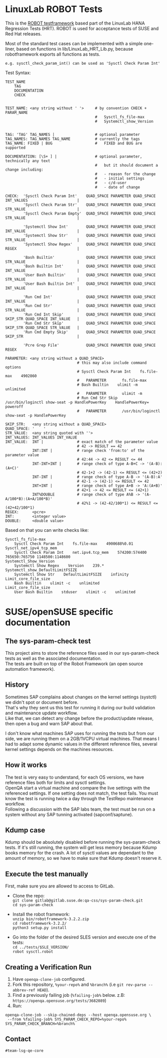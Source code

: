 # LinuxLab ROBOT Tests
This is the [ROBOT testframework](https://robotframework.org/) based part of the LinuxLab HANA Regression Tests (HRT).
ROBOT is used for acceptance tests of SUSE and Red Hat releases.

Most of the standard test cases can be implemented with a simple one-liner, based on functions in lib/LinuxLab_HRT_Lib.py, because robotframework exports all functions as tests.

    e.g. sysctl_check_param_int() can be used as 'Sysctl Check Param Int'



Test Syntax:

    TEST_NAME
        TAG
        DOCUMENTATION
        CHECK


    TEST_NAME: <any string without ' '>     # by convention CHECK + PARAM_NAME
                                            #   Sysctl_fs_file-max
                                            #   Systemctl_show_Version


    TAG: 'TAG' TAG_NAMES |                  # optional parameter
    TAG_NAMES: TAG_NAMES TAG_NAME           # currently the tags
    TAG_NAME: FIXED | BUG                   #   FIXED and BUG are supported

    DOCUMENTATION: [\S+ ] |                 # optional parameter, technically any text
                                            #   but it should document a change including:
                                            #   - reason for the change
                                            #   - initial settings
                                            #   - c/d-user
                                            #   - date of change

    CHECK:  'Sysctl Check Param Int'    QUAD_SPACE PARAMETER QUAD_SPACE INT_VALUES                      |
            'Sysctl Check Param Str'    QUAD_SPACE PARAMETER QUAD_SPACE STR_VALUE                       |
            'Sysctl Check Param Empty'  QUAD_SPACE PARAMETER QUAD_SPACE STR_VALUE                       |

            'Systemctl Show Int'        QUAD_SPACE PARAMETER QUAD_SPACE INT_VALUE                       |
            'Systemctl Show Str'        QUAD_SPACE PARAMETER QUAD_SPACE STR_VALUE                       |
            'Systemctl Show Regex'      QUAD_SPACE PARAMETER QUAD_SPACE REGEX                           |

            'Bash Builtin'              QUAD_SPACE PARAMETER QUAD_SPACE STR_VALUE                       |
            'Bash Builtin Int'          QUAD_SPACE PARAMETER QUAD_SPACE INT_VALUE                       |
            'User Bash Builtin'         QUAD_SPACE PARAMETER QUAD_SPACE STR_VALUE                       |
            'User Bash Builtin Int'     QUAD_SPACE PARAMETER QUAD_SPACE INT_VALUE                       |

            'Run Cmd Int'               QUAD_SPACE PARAMETER QUAD_SPACE INT_VALUE                       |
            'Run Cmd Str'               QUAD_SPACE PARAMETER QUAD_SPACE STR_VALUE                       |
            'Run Cmd Int Skip'          QUAD_SPACE PARAMETER QUAD_SPACE SKIP_STR QUAD_SPACE INT_VALUE   |
            'Run Cmd Str Skip'          QUAD_SPACE PARAMETER QUAD_SPACE SKIP_STR QUAD_SPACE STR_VALUE   |
            'Run Cmd Empty Skip'        QUAD_SPACE PARAMETER QUAD_SPACE SKIP_STR                        |

            'Pcre Grep File'            QUAD_SPACE PARAMETER QUAD_SPACE REGEX

    PARAMETER: <any string without a QUAD_SPACE>
                                    # this may also include command options
                                    # Sysctl Check Param Int    fs.file-max    4902860
                                    #   PARAMETER       fs.file-max
                                    # Bash Builtin    ulimit -m    unlimited
                                    #   PARAMETER       ulimit -m
                                    # Run Cmd Str Skip    /usr/bin/loginctl show-seat -p HandlePowerKey    HandlePowerKey=    poweroff
                                    #   PARAMETER       /usr/bin/loginctl show-seat -p HandlePowerKey

    SKIP_STR:   <any string without a QUAD_SPACE>
    QUAD_SPACE: '    '
    STR_VALUE:  <any string quoted with ''>
    INT_VALUES: INT_VALUES INT_VALUE
    INT_VALUE:  INT |               # exact match of the parameter value
                                    # 42 -> RESULT == 42
                INT:INT |           # range check 'from:to' of the parameter value
                                    # 42:44 -> 42 <= RESULT <= 44
                INT-INT+INT |       # range check of type A-B+C -> '(A-B):(A+C)'
                                    # 42-1+2 -> (42-1) <= RESULT <= (42+2)
                INT-INT |           # range check of type A-B -> '(A-B):A'
                                    # 42-1 -> (42-1) <= RESULT <= 42
                INT+INT |           # range check of type A+B -> 'A:(A+B)'
                                    # 42+1 -> 42 <= RESULT <= (42+1)
                INT%DOUBLE          # range check of type A%B -> '(A-A/100*B):(A+A/100*B)'
                                    # 42%1 -> (42-42/100*1) <= RESULT <= (42+42/100*1)
    REGEX:      <pcre>
    INT:        <integer value>
    DOUBLE:     <double value>

Based on that you can write checks like:

    Sysctl_fs_file-max
        Sysctl Check Param Int    fs.file-max    4900688%0.01
    Sysctl_net_ipv4_tcp_mem
        Sysctl Check Param Int    net.ipv4.tcp_mem    574200:574400 765650:765750 1148500:1148600
    Systemctl_Show_Version
        Systemctl Show Regex    Version    239.*
    Systemctl_show_DefaultLimitFSIZE
        Systemctl Show Str    DefaultLimitFSIZE    infinity
    Limit_core_file_size
        Bash Builtin    ulimit -c    unlimited
    Limit_core_file_size
        User Bash Builtin    stduser    ulimit -c    unlimited

# SUSE/openSUSE specific documentation

## The sys-param-check test
 
 This project aims to store the reference files used in our sys-param-check tests as well as the associated documentation.<br>
 The tests are built on top of the Robot Framework (an open source automation framework).
 
 ## History
 Sometimes SAP complains about changes on the kernel settings (systctl) we didn't spot or document before.<br>
 That's why they sent us this test for running it during our build validation and maintenance update workflow.<br>
 Like that, we can detect any change before the product/update release, then open a bug and warn SAP about that.

 I don't know what machines SAP uses for running the tests but from our side, we are running them on a 2GB/1VCPU virtual machines.
 That means I had to adapt some dynamic values in the different reference files, several kernel settings depends on the machines resources.
 
 ## How it works
 The test is very easy to understand, for each OS versions, we have reference files both for limits and sysctl settings.<br>
 OpenQA start a virtual machine and compare the live settings with the referenced settings. If one setting does not match, the test fails. You must know the test is running twice a day through the TestRepo maintenance workflow.<br>
 Following a discussion with the SAP labs team, the test must be run on a system without any SAP tunning activated (sapconf/saptune).

 ## Kdump case
 Kdump should be absolutely disabled before running the sys-param-check tests.
 If it's still running, the system will get less memory because Kdump books memory for the crash.
 A lot of sysctl values are dependant to the amount of memory, so we have to make sure that Kdump doesn't reserve it.

 ## Execute the test manually
 First, make sure you are allowed to access to GitLab.

 - Clone the repo:<br>
 `git clone gitlab@gitlab.suse.de:qa-css/sys-param-check.git`<br>
 `cd sys-param-check`

 - Install the robot framework:<br>
 `unzip bin/robotframework-3.2.2.zip`<br>
 `cd robotframework-3.2.2/`<br>
 `python3 setup.py install`

 - Go into the folder of the desired SLES version and execute one of the tests:<br>
 `cd ../tests/$SLE_VERSION/`<br>
 `robot sysctl.robot`

 ## Creating a Verification Run

 1. Have `openqa-clone-job` configured.
 2. Fork this repository, `%your-repo%` and `%branch%` (i.e `git rev-parse --abbrev-ref HEAD`).
 3. Find a previously failing job (`%failing-job%` below. z.B: `https://openqa.opensuse.org/tests/3682089`)
 4. Run:
   ```
   openqa-clone-job --skip-chained-deps --host openqa.opensuse.org \
    --from %failing-job% SYS_PARAM_CHECK_REPO=%your-repo% SYS_PARAM_CHECK_BRANCH=%branch%
   ```

 ## Contact
 `#team-lsg-qe-core`
